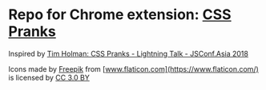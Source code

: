 # Repo for Chrome extension: [CSS Pranks](https://chrome.google.com/webstore/detail/css-pranks/nllhmikkapodcnaoohhojjojbpjppcli)

Inspired by [Tim Holman: CSS Pranks - Lightning Talk - JSConf.Asia 2018](https://www.youtube.com/watch?v=04zfAyPD9Tk)

Icons made by [Freepik](http://www.freepik.com) from [www.flaticon.com](https://www.flaticon.com/) is licensed by [CC 3.0 BY](http://creativecommons.org/licenses/by/3.0/)

